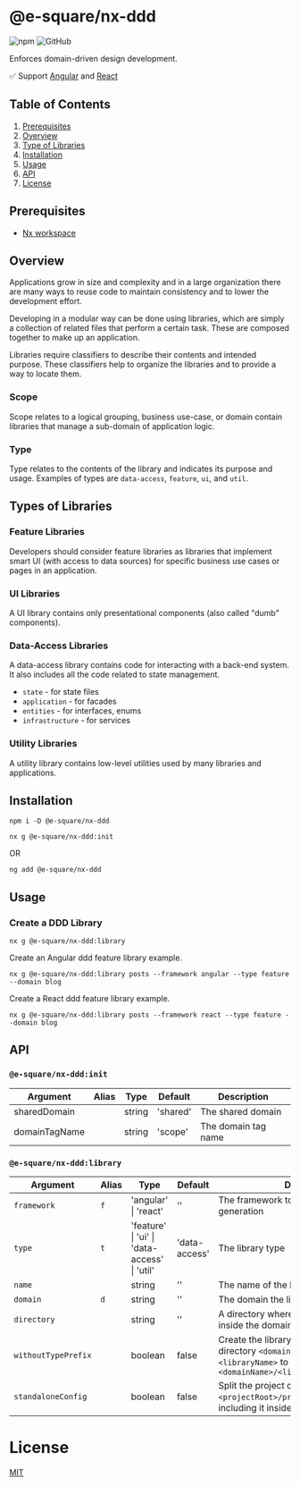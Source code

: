 # @e-square/nx-ddd

![npm](https://img.shields.io/npm/v/@e-square/nx-ddd)
![GitHub](https://img.shields.io/github/license/e-square-io/nx-plugins)

Enforces domain-driven design development.

✅ Support [Angular](https://angular.io) and [React](https://reactjs.org)

## Table of Contents

1. [Prerequisites](#prerequisites)
1. [Overview](#overview)
1. [Type of Libraries](#types-of-libraries)
1. [Installation](#installation)
1. [Usage](#usage)
1. [API](#api)
1. [License](#license)

## Prerequisites

- [Nx workspace](https://nx.dev)

## Overview

Applications grow in size and complexity and in a large organization there are many ways to reuse code to maintain consistency and to lower the development effort.

Developing in a modular way can be done using libraries, which are simply a collection of related files that perform a certain task. These are composed together to make up an application.

Libraries require classifiers to describe their contents and intended purpose. These classifiers help to organize the libraries and to provide a way to locate them.

### Scope

Scope relates to a logical grouping, business use-case, or domain contain libraries that manage a sub-domain of application logic.

### Type

Type relates to the contents of the library and indicates its purpose and usage. Examples of types are `data-access`, `feature`, `ui`, and `util`.

## Types of Libraries

### Feature Libraries

Developers should consider feature libraries as libraries that implement smart UI (with access to data sources) for specific business use cases or pages in an application.

### UI Libraries

A UI library contains only presentational components (also called "dumb" components).

### Data-Access Libraries

A data-access library contains code for interacting with a back-end system. It also includes all the code related to state management.

- `state` - for state files
- `application` - for facades
- `entities` - for interfaces, enums
- `infrastructure` - for services

### Utility Libraries

A utility library contains low-level utilities used by many libraries and applications.

## Installation

```shell
npm i -D @e-square/nx-ddd

nx g @e-square/nx-ddd:init
```

OR

```shell
ng add @e-square/nx-ddd
```

## Usage

### Create a DDD Library

```shell
nx g @e-square/nx-ddd:library
```

Create an Angular ddd feature library example.

```shell
nx g @e-square/nx-ddd:library posts --framework angular --type feature --domain blog
```

Create a React ddd feature library example.

```shell
nx g @e-square/nx-ddd:library posts --framework react --type feature --domain blog
```

## API

### `@e-square/nx-ddd:init`

| Argument      | Alias | Type   | Default  | Description         |
| ------------- | ----- | ------ | -------- | ------------------- |
| sharedDomain  |       | string | 'shared' | The shared domain   |
| domainTagName |       | string | 'scope'  | The domain tag name |

### `@e-square/nx-ddd:library`

| Argument            | Alias | Type                                                     | Default       | Description                                                                                                                               |
| ------------------- | ----- | -------------------------------------------------------- | ------------- | ----------------------------------------------------------------------------------------------------------------------------------------- |
| `framework`         | `f`   | 'angular' &#124; 'react'                                 | ''            | The framework to be used for library generation                                                                                           |
| `type`              | `t`   | 'feature' &#124; 'ui' &#124; 'data-access' &#124; 'util' | 'data-access' | The library type                                                                                                                          |
| `name`              |       | string                                                   | ''            | The name of the library                                                                                                                   |
| `domain`            | `d`   | string                                                   | ''            | The domain the library belongs to                                                                                                         |
| `directory`         |       | string                                                   | ''            | A directory where the library is placed inside the domain directory                                                                       |
| `withoutTypePrefix` |       | boolean                                                  | false         | Create the library inside library type directory `<domainName>/<libraryType>-<libraryName>` to `<domainName>/<libraryType>/<libraryName>` |
| `standaloneConfig`  |       | boolean                                                  | false         | Split the project configuration into `<projectRoot>/project.json` rather than including it inside `workspace.json`                        |

# License

[MIT](https://github.com/e-square-io/nx-plugins/blob/main/LICENSE)
